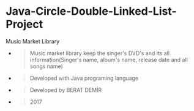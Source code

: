 # Java-Circle-Double-Linked-List-Project
Music Market Library

- > Music market library keep the singer's DVD's and its all information(Singer's name, album's name, release date and all songs name)

- > Developed with Java programing language

- > Developed by BERAT DEMİR

- > 2017
